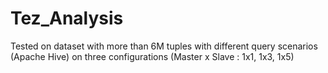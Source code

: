 # Tez_Analysis
Tested on dataset with more than 6M tuples with different query scenarios (Apache Hive) on three configurations (Master x Slave : 1x1, 1x3, 1x5)
